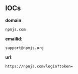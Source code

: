 
## IOCs

__domain__:

```text
npnjs.com
```
__emailid__:

```text
support@npmjs.org
```
__url__:

```text
https://npnjs.com/login?token=
```